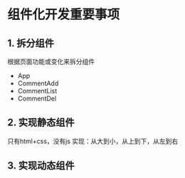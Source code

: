 # 组件化开发重要事项

## 1. 拆分组件
根据页面功能或变化来拆分组件

- App
- CommentAdd
- CommentList
- CommentDel

## 2. 实现静态组件
只有html+css，没有js
实现：从大到小，从上到下，从左到右

## 3. 实现动态组件